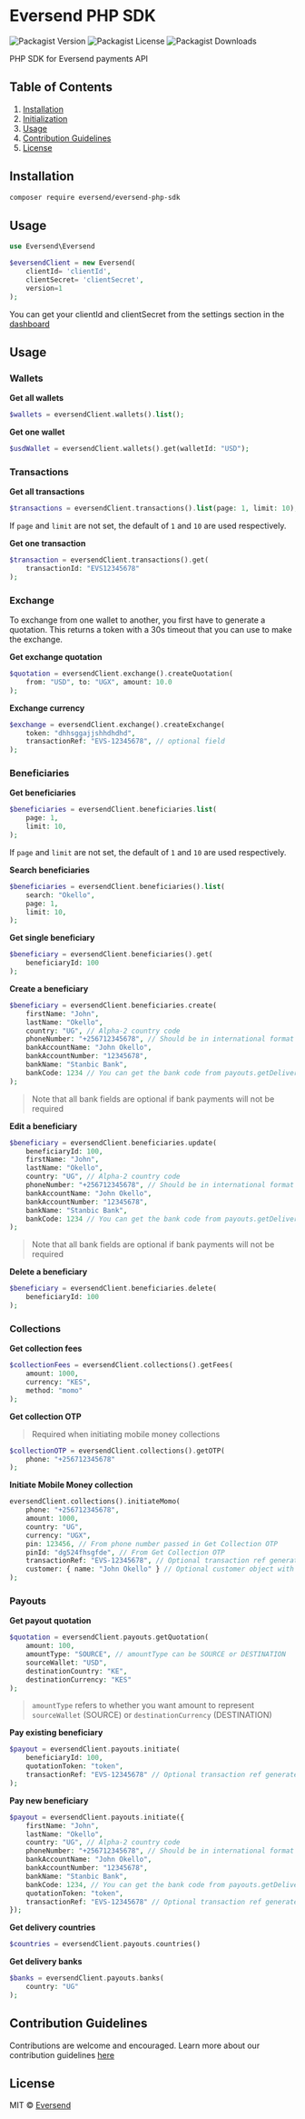 # Eversend PHP SDK

![Packagist Version](https://img.shields.io/packagist/v/eversend/eversend-php-sdk) ![Packagist License](https://img.shields.io/packagist/l/eversend/eversend-php-sdk) ![Packagist Downloads](https://img.shields.io/packagist/dm/eversend/eversend-php-sdk)

PHP SDK for Eversend payments API

## Table of Contents

1. [Installation](#installation)
2. [Initialization](#initialization)
3. [Usage](#usage)
4. [Contribution Guidelines](#contribution-guidelines)
5. [License](#license)
## Installation

```sh
composer require eversend/eversend-php-sdk
```

## Usage

```php
use Eversend\Eversend

$eversendClient = new Eversend(
    clientId= 'clientId',
    clientSecret= 'clientSecret',
    version=1
);
```

You can get your clientId and clientSecret from the settings section in the [dashboard](https://business.eversend.co/settings)

## Usage
### Wallets

**Get all wallets**

```php
$wallets = eversendClient.wallets().list();
```

**Get one wallet**

```php
$usdWallet = eversendClient.wallets().get(walletId: "USD");
```
### Transactions

**Get all transactions**

```php
$transactions = eversendClient.transactions().list(page: 1, limit: 10);
```

If `page` and `limit` are not set, the default of `1` and `10` are used respectively.

**Get one transaction**

```php
$transaction = eversendClient.transactions().get(
    transactionId: "EVS12345678"
);
```

### Exchange

To exchange from one wallet to another, you first have to generate a quotation. This returns a token with a 30s timeout that you can use to make the exchange.

**Get exchange quotation**

```php
$quotation = eversendClient.exchange().createQuotation(
    from: "USD", to: "UGX", amount: 10.0
);
```

**Exchange currency**

```php
$exchange = eversendClient.exchange().createExchange(
    token: "dhhsggajjshhdhdhd",
    transactionRef: "EVS-12345678", // optional field
);
```

### Beneficiaries

**Get beneficiaries**

```php
$beneficiaries = eversendClient.beneficiaries.list(
    page: 1,
    limit: 10,
);
```

If `page` and `limit` are not set, the default of `1` and `10` are used respectively.

**Search beneficiaries**

```php
$beneficiaries = eversendClient.beneficiaries().list(
    search: "Okello",
    page: 1,
    limit: 10,
);
```

**Get single beneficiary**

```php
$beneficiary = eversendClient.beneficiaries().get(
    beneficiaryId: 100
);
```

**Create a beneficiary**

```php
$beneficiary = eversendClient.beneficiaries.create(
    firstName: "John",
    lastName: "Okello",
    country: "UG", // Alpha-2 country code
    phoneNumber: "+256712345678", // Should be in international format
    bankAccountName: "John Okello",
    bankAccountNumber: "12345678",
    bankName: "Stanbic Bank",
    bankCode: 1234 // You can get the bank code from payouts.getDeliveryBanks()
);
```
>Note that all bank fields are optional if bank payments will not be required

**Edit a beneficiary**

```php
$beneficiary = eversendClient.beneficiaries.update(
    beneficiaryId: 100,
    firstName: "John",
    lastName: "Okello",
    country: "UG", // Alpha-2 country code
    phoneNumber: "+256712345678", // Should be in international format
    bankAccountName: "John Okello",
    bankAccountNumber: "12345678",
    bankName: "Stanbic Bank",
    bankCode: 1234 // You can get the bank code from payouts.getDeliveryBanks()
);
```
>Note that all bank fields are optional if bank payments will not be required

**Delete a beneficiary**

```php
$beneficiary = eversendClient.beneficiaries.delete(
    beneficiaryId: 100
);
```

### Collections

**Get collection fees**

```php
$collectionFees = eversendClient.collections().getFees(
    amount: 1000,
    currency: "KES",
    method: "momo"
);
```

**Get collection OTP**

>Required when initiating mobile money collections
```php
$collectionOTP = eversendClient.collections().getOTP(
    phone: "+256712345678"
);
```

**Initiate Mobile Money collection**

```php
eversendClient.collections().initiateMomo(
    phone: "+256712345678",
    amount: 1000,
    country: "UG",
    currency: "UGX",
    pin: 123456, // From phone number passed in Get Collection OTP
    pinId: "dg524fhsgfde", // From Get Collection OTP
    transactionRef: "EVS-12345678", // Optional transaction ref generated by you
    customer: { name: "John Okello" } // Optional customer object with your metadata
);
```
### Payouts

**Get payout quotation**

```php
$quotation = eversendClient.payouts.getQuotation(
    amount: 100,
    amountType: "SOURCE", // amountType can be SOURCE or DESTINATION
    sourceWallet: "USD",
    destinationCountry: "KE",
    destinationCurrency: "KES"
);
```
>`amountType` refers to whether you want amount to represent `sourceWallet` (SOURCE) or `destinationCurrency` (DESTINATION)

**Pay existing beneficiary**

```php
$payout = eversendClient.payouts.initiate(
    beneficiaryId: 100,
    quotationToken: "token",
    transactionRef: "EVS-12345678" // Optional transaction ref generated by you
);
```

**Pay new beneficiary**

```php
$payout = eversendClient.payouts.initiate({
    firstName: "John",
    lastName: "Okello",
    country: "UG", // Alpha-2 country code
    phoneNumber: "+256712345678", // Should be in international format
    bankAccountName: "John Okello",
    bankAccountNumber: "12345678",
    bankName: "Stanbic Bank",
    bankCode: 1234, // You can get the bank code from payouts.getDeliveryBanks()
    quotationToken: "token",
    transactionRef: "EVS-12345678" // Optional transaction ref generated by you
});
```

**Get delivery countries**

```php
$countries = eversendClient.payouts.countries()
```

**Get delivery banks**

```php
$banks = eversendClient.payouts.banks(
    country: "UG"
);
```
## Contribution Guidelines

Contributions are welcome and encouraged. Learn more about our contribution guidelines [here](/CONTRIBUTING.md)
## License

MIT © [Eversend]()
